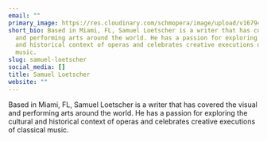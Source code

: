 ```yaml
---
email: ""
primary_image: https://res.cloudinary.com/schmopera/image/upload/v1679402881/media/2023/03/SamuelLoetscher_zzmrfr.jpg
short_bio: Based in Miami, FL, Samuel Loetscher is a writer that has covered the visual
  and performing arts around the world. He has a passion for exploring the cultural
  and historical context of operas and celebrates creative executions of classical
  music.
slug: samuel-loetscher
social_media: []
title: Samuel Loetscher
website: ""
---
```

Based in Miami, FL, Samuel Loetscher is a writer that has covered the visual and performing arts around the world. He has a passion for exploring the cultural and historical context of operas and celebrates creative executions of classical music.